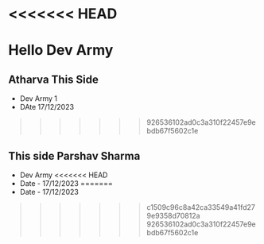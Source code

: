 <<<<<<< HEAD
=======
# Hello Dev Army

## Atharva This Side 

* Dev Army 1
* DAte 17/12/2023
>>>>>>> 926536102ad0c3a310f22457e9ebdb67f5602c1e

## This side Parshav Sharma

* Dev Army 
<<<<<<< HEAD
* Date - 17/12/2023
=======
* Date - 17/12/2023
>>>>>>> c1509c96c8a42ca33549a41fd279e9358d70812a
>>>>>>> 926536102ad0c3a310f22457e9ebdb67f5602c1e
